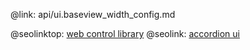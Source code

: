 @link: api/ui.baseview_width_config.md

@seolinktop: [web control library](https://webix.com)
@seolink: [accordion ui](https://webix.com/widget/accordion/)